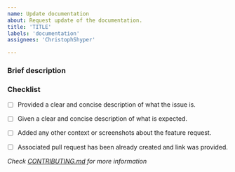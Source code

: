 ```yaml
---
name: Update documentation
about: Request update of the documentation.
title: 'TITLE'
labels: 'documentation'
assignees: 'ChristophShyper'

---
```

### Brief description


<!-- Write you description here -->


### Checklist
* [ ] Provided a clear and concise description of what the issue is.
* [ ] Given a clear and concise description of what is expected.
* [ ] Added any other context or screenshots about the feature request.
* [ ] Associated pull request has been already created and link was provided.


*Check [CONTRIBUTING.md](https://github.com/ChristophShyper/.github/blob/master/CONTRIBUTING.md) for more information*
